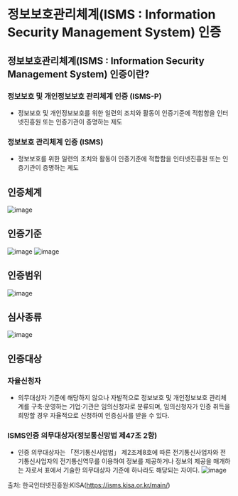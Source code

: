 # 정보보호관리체계(ISMS : Information Security Management System) 인증
## 정보보호관리체계(ISMS : Information Security Management System) 인증이란?
### 정보보호 및 개인정보보호 관리체계 인증 (ISMS-P)
- 정보보호 및 개인정보보호를 위한 일련의 조치와 활동이 인증기준에 적합함을 인터넷진흥원 또는 인증기관이 증명하는 제도
### 정보보호 관리체계 인증 (ISMS)
- 정보보호를 위한 일련의 조치와 활동이 인증기준에 적합함을 인터넷진흥원 또는 인증기관이 증명하는 제도
## 인증체계
![image](https://github.com/gijeogiya/TIL/assets/97646078/ca1df315-c761-4574-840c-b3705a94eed2)
## 인증기준
![image](https://github.com/gijeogiya/TIL/assets/97646078/9056e863-ddf5-4c19-896e-39d17f163d91)
![image](https://github.com/gijeogiya/TIL/assets/97646078/54a75e71-483f-472d-9f4b-07bc152486d9)
## 인증범위
![image](https://github.com/gijeogiya/TIL/assets/97646078/5ab1b28b-b28b-4abb-89eb-6aecb8154a44)
## 심사종류
![image](https://github.com/gijeogiya/TIL/assets/97646078/196c1dfa-3396-49c8-9378-2fe60f1b2829)
## 인증대상
### 자율신청자
- 의무대상자 기준에 해당하지 않으나 자발적으로 정보보호 및 개인정보보호 관리체계를 구축·운영하는 기업·기관은 임의신청자로 분류되며, 임의신청자가 인증 취득을 희망할 경우 자율적으로 신청하여 인증심사를 받을 수 있다.
### ISMS인증 의무대상자(정보통신망법 제47조 2항)
- 인증 의무대상자는 「전기통신사업법」 제2조제8호에 따른 전기통신사업자와 전기통신사업자의 전기통신역무를 이용하여 정보를 제공하거나 정보의 제공을 매개하는 자로서 표에서 기술한 의무대상자 기준에 하나라도 해당되는 자이다.
![image](https://github.com/gijeogiya/TIL/assets/97646078/dcebeff4-4333-43fe-bca1-74b574980b47)

출처: 한국인터넷진흥원:KISA(https://isms.kisa.or.kr/main/)
